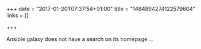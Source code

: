 +++
date = "2017-01-20T07:37:54+01:00"
title = "1484894274122579604"
links = []

+++

Ansible galaxy does not have a search on its homepage ...
